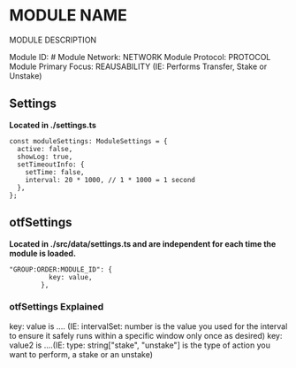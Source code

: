 # MODULE NAME
MODULE DESCRIPTION

Module ID: #
Module Network: NETWORK
Module Protocol: PROTOCOL
Module Primary Focus: REAUSABILITY (IE: Performs Transfer, Stake or Unstake)

## Settings
**Located in ./settings.ts**
```
const moduleSettings: ModuleSettings = {
  active: false,
  showLog: true,
  setTimeoutInfo: {
    setTime: false,
    interval: 20 * 1000, // 1 * 1000 = 1 second
  },
};
```

## otfSettings
**Located in ./src/data/settings.ts and are independent for each time the module is loaded.**
```
"GROUP:ORDER:MODULE_ID": {
          key: value,
        },
```

### otfSettings Explained
key: value is .... (IE: intervalSet: number is the value you used for the interval to ensure it safely runs within a specific window only once as desired)
key: value2 is ....(IE: type: string["stake", "unstake"] is the type of action you want to perform, a stake or an unstake)